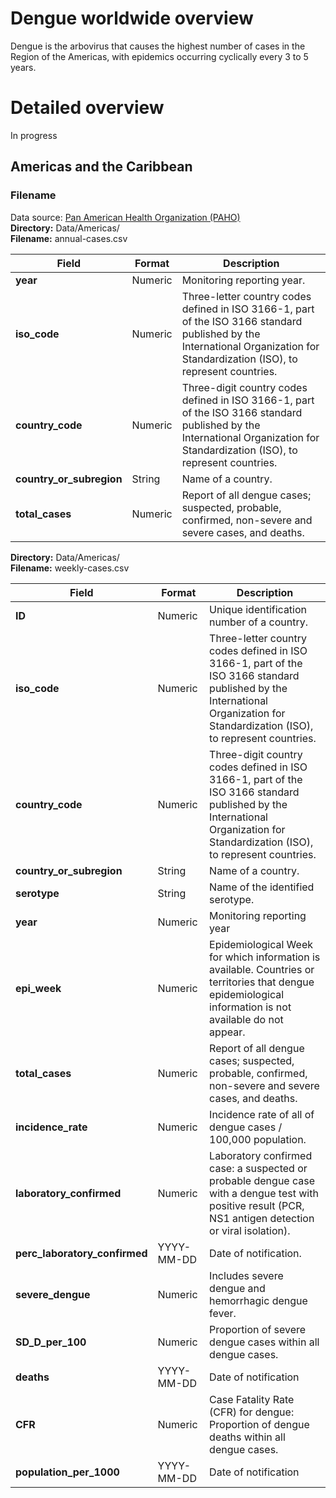 # Dengue worldwide overview
Dengue is the arbovirus that causes the highest number of cases in the Region of the Americas, with epidemics occurring cyclically every 3 to 5 years. 

# Detailed overview
In progress

## Americas and the Caribbean
### Filename
Data source: [Pan American Health Organization (PAHO)](https://www3.paho.org/data/index.php/en/mnu-topics/indicadores-dengue-en/dengue-nacional-en/252-dengue-pais-ano-en.html) <br>
**Directory:**  Data/Americas/<br>
**Filename:** annual-cases.csv <br>


| Field                 | Format                       |Description                      
|-----------------------------|-----------------------------------|-------------------------------|
| **year**      | Numeric| Monitoring reporting year. 	  |
| **iso_code**      | Numeric | Three-letter country codes defined in ISO 3166-1, part of the ISO 3166 standard published by the International Organization for Standardization (ISO), to represent countries. 	  |
| **country_code**      | Numeric | Three-digit country codes defined in ISO 3166-1, part of the ISO 3166 standard published by the International Organization for Standardization (ISO), to represent countries.	  |
| **country_or_subregion**      | String | Name of a country.	  |
| **total_cases**      | Numeric | Report of all dengue cases; suspected, probable, confirmed, non-severe and severe cases, and deaths. 	  |



**Directory:**  Data/Americas/<br>
**Filename:** weekly-cases.csv <br>


| Field                 | Format                       |Description                      
|-----------------------------|-----------------------------------|-------------------------------|
| **ID**      | Numeric | Unique identification number of a country. 	  |
| **iso_code**      | Numeric | Three-letter country codes defined in ISO 3166-1, part of the ISO 3166 standard published by the International Organization for Standardization (ISO), to represent countries. 	  |
| **country_code**      | Numeric | Three-digit country codes defined in ISO 3166-1, part of the ISO 3166 standard published by the International Organization for Standardization (ISO), to represent countries.	  |
| **country_or_subregion**      | String | Name of a country.	  |
| **serotype**      | String| Name of the identified serotype.	  |
| **year**      | Numeric| Monitoring reporting year 	  |
| **epi_week**      | Numeric| Epidemiological Week for which information is available. Countries or territories that dengue epidemiological information is not available do not appear. 	  |
| **total_cases**      | Numeric | Report of all dengue cases; suspected, probable, confirmed, non-severe and severe cases, and deaths. 	  |
| **incidence_rate**      | Numeric | Incidence rate of all of dengue cases / 100,000 population.	  |
| **laboratory_confirmed**      | Numeric | Laboratory confirmed case: a suspected or probable dengue case with a dengue test with positive result (PCR, NS1 antigen detection or viral isolation).	  |
| **perc_laboratory_confirmed**      | YYYY-MM-DD| Date of notification.	  |
| **severe_dengue**      | Numeric | Includes severe dengue and hemorrhagic dengue fever.	  |
| **SD_D_per_100**      | Numeric | Proportion of severe dengue cases within all dengue cases.	  |
| **deaths**      | YYYY-MM-DD| Date of notification	  |
| **CFR**      | Numeric | Case Fatality Rate (CFR) for dengue: Proportion of dengue deaths within all dengue cases.	  |
| **population_per_1000**      | YYYY-MM-DD| Date of notification	  |




